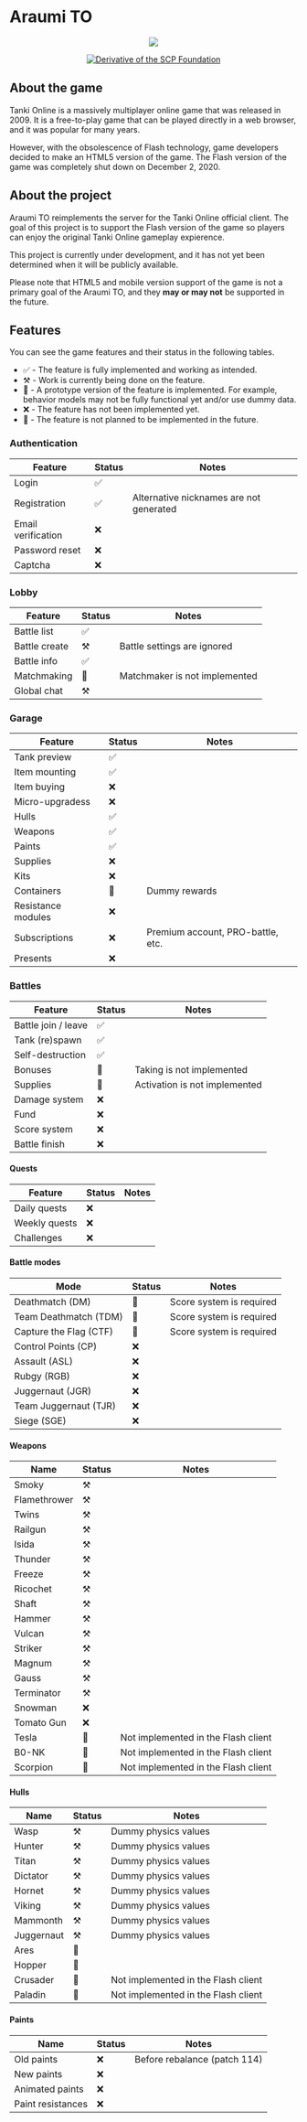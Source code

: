 # Araumi TO

<div align="center">

![](https://cdn.discordapp.com/attachments/1020927057791827988/1064190562997129216/logo-crop256.png)

[![Derivative of the SCP Foundation](https://img.shields.io/static/v1?label=Derivative+of+the&message=SCP+Foundation&color=000000&logo=scp-foundation&style=for-the-badge)](https://discord.gg/MHFJGjqEYS "This project is a derivative of the SCP Foundation")

</div>

## About the game

Tanki Online is a massively multiplayer online game that was released in 2009.
It is a free-to-play game that can be played directly in a web browser, and it was popular for many years.

However, with the obsolescence of Flash technology, game developers decided to make an HTML5 version of the game. The Flash version of the game was completely shut down on December 2, 2020.

## About the project

Araumi TO reimplements the server for the Tanki Online official client. The goal of this project is to support the Flash version of the game so players can enjoy the original Tanki Online gameplay expierence.

This project is currently under development, and it has not yet been determined when it will be publicly available.

Please note that HTML5 and mobile version support of the game is not a primary goal of the Araumi TO, and they **may or may not** be supported in the future.

## Features

You can see the game features and their status in the following tables.

* ✅ - The feature is fully implemented and working as intended.
* ⚒️ - Work is currently being done on the feature.
* 🚧 - A prototype version of the feature is implemented. For example, behavior models may not be fully functional yet and/or use dummy data.
* ❌ - The feature has not been implemented yet.
* 🛑 - The feature is not planned to be implemented in the future.

### Authentication

| Feature            | Status | Notes                                   |
|--------------------|--------|-----------------------------------------|
| Login              | ✅     |                                         |
| Registration       | ✅     | Alternative nicknames are not generated |
| Email verification | ❌     |                                         |
| Password reset     | ❌     |                                         |
| Captcha            | ❌     |                                         |

### Lobby

| Feature       | Status | Notes                         |
|---------------|--------|-------------------------------|
| Battle list   | ✅     |                               |
| Battle create | ⚒️     | Battle settings are ignored   |
| Battle info   | ✅     |                               |
| Matchmaking   | 🚧     | Matchmaker is not implemented |
| Global chat   | ⚒️     |                               |

### Garage

| Feature            | Status | Notes                                  |
|--------------------|--------|----------------------------------------|
| Tank preview       | ✅     |                                        |
| Item mounting      | ✅     |                                        |
| Item buying        | ❌     |                                        |
| Micro-upgradess    | ❌     |                                        |
| Hulls              | ✅     |                                        |
| Weapons            | ✅     |                                        |
| Paints             | ✅     |                                        |
| Supplies           | ❌     |                                        |
| Kits               | ❌     |                                        |
| Containers         | 🚧     | Dummy rewards                          |
| Resistance modules | ❌     |                                        |
| Subscriptions      | ❌     | Premium account, PRO-battle, etc.      |
| Presents           | ❌     |                                        |

### Battles

| Feature             | Status | Notes                         |
|---------------------|--------|-------------------------------|
| Battle join / leave | ✅     |                               |
| Tank (re)spawn      | ✅     |                               |
| Self-destruction    | ✅     |                               |
| Bonuses             | 🚧     | Taking is not implemented     |
| Supplies            | 🚧     | Activation is not implemented |
| Damage system       | ❌     |                               |
| Fund                | ❌     |                               |
| Score system        | ❌     |                               |
| Battle finish       | ❌     |                               |

#### Quests

| Feature       | Status | Notes |
|---------------|--------|-------|
| Daily quests  | ❌     |       |
| Weekly quests | ❌     |       |
| Challenges    | ❌     |       |

#### Battle modes

| Mode                   | Status | Notes                                 |
|------------------------|--------|---------------------------------------|
| Deathmatch (DM)        | 🚧     | Score system is required              |
| Team Deathmatch (TDM)  | 🚧     | Score system is required              |
| Capture the Flag (CTF) | 🚧     | Score system is required              |
| Control Points (CP)    | ❌     |                                       |
| Assault (ASL)          | ❌     |                                       |
| Rubgy (RGB)            | ❌     |                                       |
| Juggernaut (JGR)       | ❌     |                                       |
| Team Juggernaut (TJR)  | ❌     |                                       |
| Siege (SGE)            | ❌     |                                       |

#### Weapons

| Name         | Status | Notes                               |
|--------------|--------|-------------------------------------|
| Smoky        | ⚒️     |                                     |
| Flamethrower | ⚒️     |                                     |
| Twins        | ⚒️     |                                     |
| Railgun      | ⚒️     |                                     |
| Isida        | ⚒️     |                                     |
| Thunder      | ⚒️     |                                     |
| Freeze       | ⚒️     |                                     |
| Ricochet     | ⚒️     |                                     |
| Shaft        | ⚒️     |                                     |
| Hammer       | ⚒️     |                                     |
| Vulcan       | ⚒️     |                                     |
| Striker      | ⚒️     |                                     |
| Magnum       | ⚒️     |                                     |
| Gauss        | ⚒️     |                                     |
| Terminator   | ⚒️     |                                     |
| Snowman      | ❌     |                                     |
| Tomato Gun   | ❌     |                                     |
| Tesla        | 🛑     | Not implemented in the Flash client |
| B0-NK        | 🛑     | Not implemented in the Flash client |
| Scorpion     | 🛑     | Not implemented in the Flash client |

#### Hulls

| Name       | Status | Notes                               |
|------------|--------|-------------------------------------|
| Wasp       | ⚒️     | Dummy physics values                |
| Hunter     | ⚒️     | Dummy physics values                |
| Titan      | ⚒️     | Dummy physics values                |
| Dictator   | ⚒️     | Dummy physics values                |
| Hornet     | ⚒️     | Dummy physics values                |
| Viking     | ⚒️     | Dummy physics values                |
| Mammonth   | ⚒️     | Dummy physics values                |
| Juggernaut | ⚒️     | Dummy physics values                |
| Ares       | 🛑     |                                     |
| Hopper     | 🛑     |                                     |
| Crusader   | 🛑     | Not implemented in the Flash client |
| Paladin    | 🛑     | Not implemented in the Flash client |

#### Paints

| Name              | Status | Notes                        |
|-------------------|--------|------------------------------|
| Old paints        | ❌     | Before rebalance (patch 114) |
| New paints        | ❌     |                              |
| Animated paints   | ❌     |                              |
| Paint resistances | ❌     |                              |
